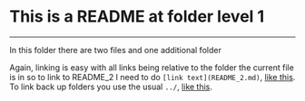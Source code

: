 # This is a README at folder level 1
---

In this folder there are two files and one additional folder

Again, linking is easy with all links being relative to the folder the current file is in so to link to README_2 I need to do `[link text](README_2.md)`, [like this](README_2.md). To link back up folders you use the usual `../`, [like this](../readme_test).
